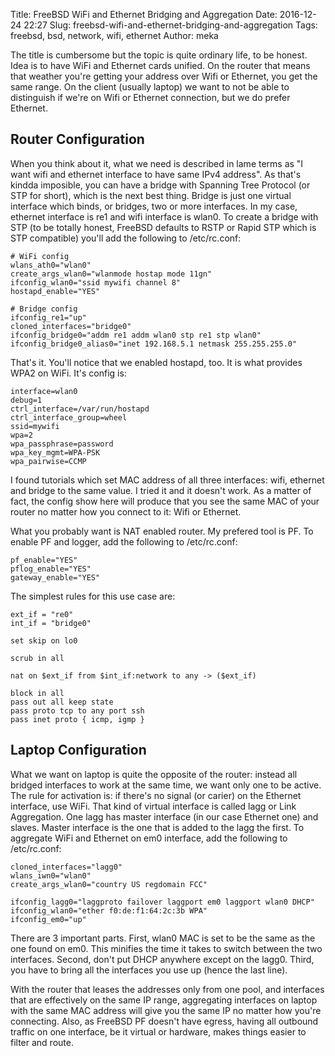 Title: FreeBSD WiFi and Ethernet Bridging and Aggregation
Date: 2016-12-24 22:27
Slug: freebsd-wifi-and-ethernet-bridging-and-aggregation
Tags: freebsd, bsd, network, wifi, ethernet
Author: meka


The title is cumbersome but the topic is quite ordinary life, to be honest. Idea
is to have WiFi and Ethernet cards unified. On the router that means that
weather you're getting your address over Wifi or Ethernet, you get the same
range. On the client (usually laptop) we want to not be able to distinguish if
we're on Wifi or Ethernet connection, but we do prefer Ethernet.


Router Configuration
-------------------------

When you think about it, what we need is described in lame terms as "I want wifi
and ethernet interface to have same IPv4 address". As that's kindda imposible,
you can have a bridge with Spanning Tree Protocol (or STP for short), which is
the next best thing. Bridge is just one virtual interface which binds, or
bridges, two or more interfaces. In my case, ethernet interface is re1 and wifi
interface is wlan0. To create a bridge with STP (to be totally honest, FreeBSD
defaults to RSTP or Rapid STP which is STP compatible) you'll add the following
to /etc/rc.conf:

```
# WiFi config
wlans_ath0="wlan0"
create_args_wlan0="wlanmode hostap mode 11gn"
ifconfig_wlan0="ssid mywifi channel 8"
hostapd_enable="YES"

# Bridge config
ifconfig_re1="up"
cloned_interfaces="bridge0"
ifconfig_bridge0="addm re1 addm wlan0 stp re1 stp wlan0"
ifconfig_bridge0_alias0="inet 192.168.5.1 netmask 255.255.255.0"
```

That's it. You'll notice that we enabled hostapd, too. It is what provides WPA2
on WiFi. It's config is:

```
interface=wlan0
debug=1
ctrl_interface=/var/run/hostapd
ctrl_interface_group=wheel
ssid=mywifi
wpa=2
wpa_passphrase=password
wpa_key_mgmt=WPA-PSK
wpa_pairwise=CCMP
```

I found tutorials which set MAC address of all three interfaces: wifi, ethernet
and bridge to the same value. I tried it and it doesn't work. As a matter of
fact, the config show here will produce that you see the same MAC of your router
no matter how you connect to it: Wifi or Ethernet.

What you probably want is NAT enabled router. My prefered tool is PF. To enable
PF and logger, add the following to /etc/rc.conf:

```
pf_enable="YES"
pflog_enable="YES"
gateway_enable="YES"
```

The simplest rules for this use case are:

```
ext_if = "re0"
int_if = "bridge0"

set skip on lo0

scrub in all

nat on $ext_if from $int_if:network to any -> ($ext_if)

block in all
pass out all keep state
pass proto tcp to any port ssh
pass inet proto { icmp, igmp }
```


Laptop Configuration
-------------------------

What we want on laptop is quite the opposite of the router: instead all bridged
interfaces to work at the same time, we want only one to be active. The rule for
activation is: if there's no signal (or carier) on the Ethernet interface, use
WiFi. That kind of virtual interface is called lagg or Link Aggregation. One
lagg has master interface (in our case Ethernet one) and slaves. Master
interface is the one that is added to the lagg the first. To aggregate WiFi and
Ethernet on em0 interface, add the following to /etc/rc.conf:

```
cloned_interfaces="lagg0"
wlans_iwn0="wlan0"
create_args_wlan0="country US regdomain FCC"

ifconfig_lagg0="laggproto failover laggport em0 laggport wlan0 DHCP"
ifconfig_wlan0="ether f0:de:f1:64:2c:3b WPA"
ifconfig_em0="up"

```

There are 3 important parts. First, wlan0 MAC is set to be the same as the one
found on em0. This minifies the time it takes to switch between the two
interfaces. Second, don't put DHCP anywhere except on the lagg0. Third, you have
to bring all the interfaces you use up (hence the last line).

With the router that leases the addresses only from one pool, and interfaces
that are effectively on the same IP range, aggregating interfaces on laptop with
the same MAC address will give you the same IP no matter how you're connecting.
Also, as FreeBSD PF doesn't have egress, having all outbound traffic on one
interface, be it virtual or hardware, makes things easier to filter and route.
